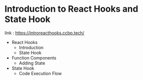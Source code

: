 # Introduction to React Hooks and State Hook

link : https://introreacthooks.ccbp.tech/

- React Hooks
  - Introduction
  - State Hook
- Function Components
  - Adding State
- State Hook
  - Code Execution Flow
